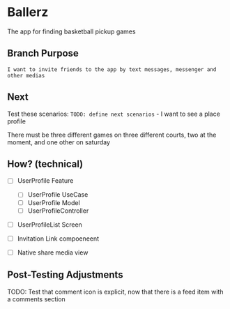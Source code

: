 # Ballerz
The app for finding basketball pickup games


## Branch Purpose
    I want to invite friends to the app by text messages, messenger and other medias
## Next 
Test these scenarios:
    `TODO: define next scenarios` 
    - I want to see a place profile
        
There must be three different games on three different courts, two at the moment, and one other on saturday


## How? (technical)
- [ ] UserProfile Feature
    - [ ] UserProfile UseCase
    - [ ] UserProfile Model
    - [ ] UserProfileController
- [ ] UserProfileList Screen
- [ ] Invitation Link compoeneent
- [ ] Native share media view


## Post-Testing Adjustments
TODO: Test that comment icon is explicit, now that there is a feed item with a comments section